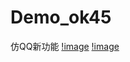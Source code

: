 # Demo_ok45
仿QQ新功能 
[!image](https://github.com/zhangqifan1/Demo_ok45/blob/master/app/src/main/res/drawable/a.gif)
[!image](https://github.com/zhangqifan1/Demo_ok45/blob/master/app/src/main/res/drawable/b.gif)
